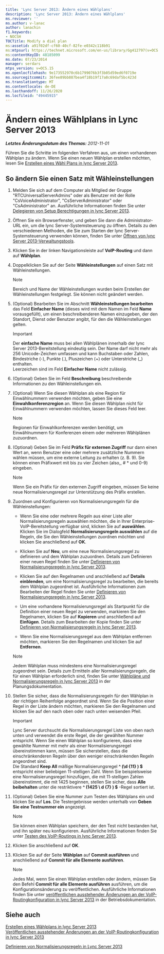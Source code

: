 ```yaml
---
title: 'Lync Server 2013: Ändern eines Wählplans'
description: 'Lync Server 2013: Ändern eines Wählplans'
ms.reviewer: ''
ms.author: v-lanac
author: lanachin
f1.keywords:
- NOCSH
TOCTitle: Modify a dial plan
ms:assetid: a91f02df-cf60-40cf-82fe-e0342c118b91
ms:mtpsurl: https://technet.microsoft.com/en-us/library/Gg412797(v=OCS.15)
ms:contentKeyID: 48185099
ms.date: 07/23/2014
manager: serdars
mtps_version: v=OCS.15
ms.openlocfilehash: 9e173552970c6b1799076b3f3b05d59ed6f0719e
ms.sourcegitcommit: 36fee89bb887bea4f18b19f17a8c69daf5bc423d
ms.translationtype: MT
ms.contentlocale: de-DE
ms.lasthandoff: 11/26/2020
ms.locfileid: "49445915"
---
```

# <a name="modify-a-dial-plan-in-lync-server-2013"></a>Ändern eines Wählplans in Lync Server 2013

<div data-xmlns="http://www.w3.org/1999/xhtml">

<div class="topic" data-xmlns="http://www.w3.org/1999/xhtml" data-msxsl="urn:schemas-microsoft-com:xslt" data-cs="https://msdn.microsoft.com/">

<div data-asp="https://msdn2.microsoft.com/asp">



</div>

<div id="mainSection">

<div id="mainBody">

<span> </span>

_**Letztes Änderungsdatum des Themas:** 2012-11-01_

Führen Sie die Schritte im folgenden Verfahren aus, um einen vorhandenen Wählplan zu ändern. Wenn Sie einen neuen Wählplan erstellen möchten, lesen Sie [Erstellen eines Wähl Plans in lync Server 2013](lync-server-2013-create-a-dial-plan.md).

<div>

## <a name="to-modify-a-dial-plan"></a>So ändern Sie einen Satz mit Wähleinstellungen

1.  Melden Sie sich auf dem Computer als Mitglied der Gruppe "RTCUniversalServerAdmins" oder als Benutzer mit der Rolle "CsVoiceAdministrator", "CsServerAdministrator" oder "CsAdministrator" an. Ausführliche Informationen finden Sie unter [Delegieren von Setup Berechtigungen in lync Server 2013](lync-server-2013-delegate-setup-permissions.md).

2.  Öffnen Sie ein Browserfenster, und geben Sie dann die Administrator-URL ein, um die lync Server-Systemsteuerung zu öffnen. Details zu den verschiedenen Methoden, die Sie zum Starten der lync Server-Systemsteuerung verwenden können, finden Sie unter [Öffnen von lync Server 2013-Verwaltungstools](lync-server-2013-open-lync-server-administrative-tools.md).

3.  Klicken Sie in der linken Navigationsleiste auf **VoIP-Routing** und dann auf **Wählplan**.

4.  Doppelklicken Sie auf der Seite **Wähleinstellungen** auf einen Satz mit Wähleinstellungen.
    
    <div>
    

    > [!NOTE]  
    > Bereich und Name der Wähleinstellungen wurden beim Erstellen der Wähleinstellungen festgelegt. Sie können nicht geändert werden.

    
    </div>

5.  (Optional) Bearbeiten Sie im Abschnitt **Wähleinstellungen bearbeiten** das Feld **Einfacher Name** (dieses wird mit dem Namen im Feld **Name** vorausgefüllt), um einen beschreibenderen Namen einzugeben, der den Standort, Dienst oder Benutzer angibt, für den die Wähleinstellungen gelten.
    
    <div>
    

    > [!IMPORTANT]  
    > Der <STRONG>einfache Name</STRONG> muss bei allen Wählplänen innerhalb der lync Server 2013-Bereitstellung eindeutig sein. Der Name darf nicht mehr als 256 Unicode-Zeichen umfassen und kann Buchstaben oder Zahlen, Bindestriche (-), Punkte (.), Pluszeichen (+) oder Unterstriche (_) enthalten.<BR>Leerzeichen sind im Feld <STRONG>Einfacher Name</STRONG> nicht zulässig.

    
    </div>

6.  (Optional) Geben Sie im Feld **Beschreibung** beschreibende Informationen zu den Wähleinstellungen ein.

7.  (Optional) Wenn Sie diesen Wählplan als eine Region für Einwählnummern verwenden möchten, geben Sie eine **Einwahlkonferenzregion** an. Wenn Sie diesen Wählplan nicht für Einwählnummern verwenden möchten, lassen Sie dieses Feld leer.
    
    <div>
    

    > [!NOTE]  
    > Regionen für Einwahlkonferenzen werden benötigt, um Einwählnummern für Konferenzen einem oder mehreren Wählplänen zuzuordnen.

    
    </div>

8.  (Optional) Geben Sie im Feld **Präfix für externen Zugriff** nur dann einen Wert an, wenn Benutzer eine oder mehrere zusätzliche Nummern wählen müssen, um eine externe Leitung zu erhalten (z. B. 9). Sie können einen Präfixwert mit bis zu vier Zeichen (also,, \# \* und 0-9) eingeben.
    
    <div>
    

    > [!NOTE]  
    > Wenn Sie ein Präfix für den externen Zugriff eingeben, müssen Sie keine neue Normalisierungsregel zur Unterstützung des Präfix erstellen.

    
    </div>

9.  Zuordnen und Konfigurieren von Normalisierungsregeln für die Wähleinstellungen:
    
      - Wenn Sie eine oder mehrere Regeln aus einer Liste aller Normalisierungsregeln auswählen möchten, die in Ihrer Enterprise-VoIP-Bereitstellung verfügbar sind, klicken Sie auf **auswählen**. Klicken Sie im Dialogfeld **Normalisierungsregeln auswählen** auf die Regeln, die Sie den Wähleinstellungen zuordnen möchten und klicken Sie anschließend auf **OK**.
    
      - Klicken Sie auf **Neu**, um eine neue Normalisierungsregel zu definieren und dem Wählplan zuzuordnen. Details zum Definieren einer neuen Regel finden Sie unter [Definieren von Normalisierungsregeln in lync Server 2013](lync-server-2013-defining-normalization-rules.md).
    
      - Klicken Sie auf den Regelnamen und anschließend auf **Details einblenden**, um eine Normalisierungsregel zu bearbeiten, die bereits dem Wählplan zugeordnet ist. Ausführliche Informationen zum Bearbeiten der Regel finden Sie unter [Definieren von Normalisierungsregeln in lync Server 2013](lync-server-2013-defining-normalization-rules.md).
    
      - Um eine vorhandene Normalisierungsregel als Startpunkt für die Definition einer neuen Regel zu verwenden, markieren Sie den Regelnamen, klicken Sie auf **Kopieren** und anschließend auf **Einfügen**. Details zum Bearbeiten der Kopie finden Sie unter [Definieren von Normalisierungsregeln in lync Server 2013](lync-server-2013-defining-normalization-rules.md).
    
      - Wenn Sie eine Normalisierungsregel aus dem Wählplan entfernen möchten, markieren Sie den Regelnamen und klicken Sie auf **Entfernen**.
    
    <div>
    

    > [!NOTE]  
    > Jedem Wählplan muss mindestens eine Normalisierungsregel zugeordnet sein. Details zum Ermitteln aller Normalisierungsregeln, die für einen Wählplan erforderlich sind, finden Sie unter <A href="lync-server-2013-dial-plans-and-normalization-rules.md">Wählpläne und Normalisierungsregeln in lync Server 2013</A> in der Planungsdokumentation.

    
    </div>

10. Stellen Sie sicher, dass die Normalisierungsregeln für den Wählplan in der richtigen Reihenfolge angeordnet sind. Wenn Sie die Position einer Regel in der Liste ändern möchten, markieren Sie den Regelnamen und klicken Sie auf den nach oben oder nach unten weisenden Pfeil.
    
    <div>
    

    > [!IMPORTANT]  
    > Lync Server durchsucht die Normalisierungsregel Liste von oben nach unten und verwendet die erste Regel, die der gewählten Nummer entspricht. Wenn Sie einen Wählplan so konfigurieren, dass eine gewählte Nummer mit mehr als einer Normalisierungsregel übereinstimmen kann, müssen Sie sicherstellen, dass die einschränkenderen Regeln über den weniger einschränkenden Regeln angeordnet sind.<BR>Die Standard <STRONG>Keep All</STRONG> mäßige Normalisierungsregel <STRONG>^ (\d {11} ) $</STRONG> entspricht einer beliebigen 11-stelligen Zahl. Wenn Sie beispielsweise eine Normalisierungsregel hinzufügen, die mit 11-stelligen Zahlen übereinstimmt, die mit 1425 beginnen, stellen Sie sicher, dass <STRONG>Alle beibehalten</STRONG> unter die restriktivere <STRONG>^ (1425 \ d {7} ) $</STRONG> -Regel sortiert ist.

    
    </div>

11. (Optional) Geben Sie eine Nummer zum Testen des Wählplans ein und klicken Sie auf **Los**. Die Testergebnisse werden unterhalb von **Geben Sie eine Testnummer ein** angezeigt.
    
    <div>
    

    > [!NOTE]  
    > Sie können einen Wählplan speichern, der den Test nicht bestanden hat, und ihn später neu konfigurieren. Ausführliche Informationen finden Sie unter <A href="lync-server-2013-test-voice-routing.md">Testen des VoIP-Routings in lync Server 2013</A>.

    
    </div>

12. Klicken Sie anschließend auf **OK**.

13. Klicken Sie auf der Seite **Wählplan** auf **Commit ausführen** und anschließend auf **Commit für alle Elemente ausführen**.
    
    <div>
    

    > [!NOTE]  
    > Jedes Mal, wenn Sie einen Wählplan erstellen oder ändern, müssen Sie den Befehl <STRONG>Commit für alle Elemente ausführen</STRONG> ausführen, um die Konfigurationsänderung zu veröffentlichen. Ausführliche Informationen finden Sie unter <A href="lync-server-2013-publish-pending-changes-to-the-voice-routing-configuration.md">veröffentlichen ausstehender Änderungen an der VoIP-Routingkonfiguration in lync Server 2013</A> in der Betriebsdokumentation.

    
    </div>

</div>

<div>

## <a name="see-also"></a>Siehe auch


[Erstellen eines Wählplans in lync Server 2013](lync-server-2013-create-a-dial-plan.md)  
[Veröffentlichen ausstehender Änderungen an der VoIP-Routingkonfiguration in lync Server 2013](lync-server-2013-publish-pending-changes-to-the-voice-routing-configuration.md)  


[Definieren von Normalisierungsregeln in Lync Server 2013](lync-server-2013-defining-normalization-rules.md)  
  

</div>

</div>

<span> </span>

</div>

</div>

</div>

